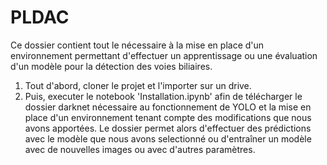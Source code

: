 # PLDAC

Ce dossier contient tout le nécessaire à la mise en place d'un environnement permettant d'effectuer un apprentissage ou une évaluation d'un modèle pour la détection des voies biliaires. 

1) Tout d'abord, cloner le projet et l'importer sur un drive.
2) Puis, executer le notebook 'Installation.ipynb' afin de télécharger le dossier darknet nécessaire au fonctionnement de YOLO et la mise en place d'un environnement tenant compte des modifications que nous avons apportées. 
Le dossier permet alors d'effectuer des prédictions avec le modèle que nous avons selectionné ou d'entraîner un modèle avec de nouvelles images ou avec d'autres paramètres.
